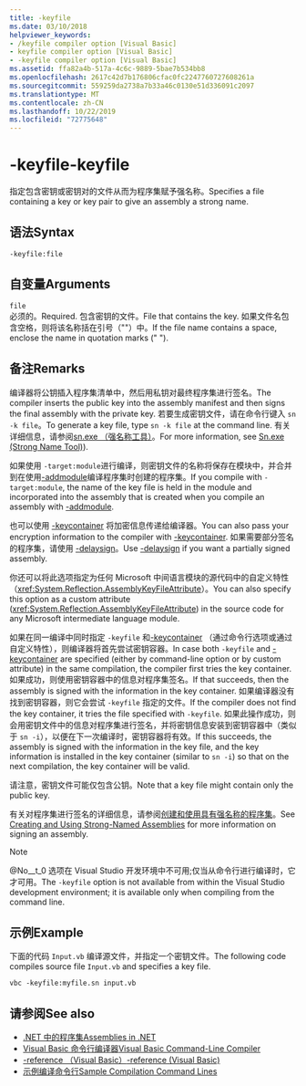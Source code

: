 ```yaml
---
title: -keyfile
ms.date: 03/10/2018
helpviewer_keywords:
- /keyfile compiler option [Visual Basic]
- keyfile compiler option [Visual Basic]
- -keyfile compiler option [Visual Basic]
ms.assetid: ffa82a4b-517a-4c6c-9889-5bae7b534bb8
ms.openlocfilehash: 2617c42d7b176806cfac0fc2247760727608261a
ms.sourcegitcommit: 559259da2738a7b33a46c0130e51d336091c2097
ms.translationtype: MT
ms.contentlocale: zh-CN
ms.lasthandoff: 10/22/2019
ms.locfileid: "72775648"
---
```

# <a name="-keyfile"></a><span data-ttu-id="474f9-102">-keyfile</span><span class="sxs-lookup"><span data-stu-id="474f9-102">-keyfile</span></span>
<span data-ttu-id="474f9-103">指定包含密钥或密钥对的文件从而为程序集赋予强名称。</span><span class="sxs-lookup"><span data-stu-id="474f9-103">Specifies a file containing a key or key pair to give an assembly a strong name.</span></span>  
  
## <a name="syntax"></a><span data-ttu-id="474f9-104">语法</span><span class="sxs-lookup"><span data-stu-id="474f9-104">Syntax</span></span>  
  
```console 
-keyfile:file  
```  
  
## <a name="arguments"></a><span data-ttu-id="474f9-105">自变量</span><span class="sxs-lookup"><span data-stu-id="474f9-105">Arguments</span></span>  
 `file`  
 <span data-ttu-id="474f9-106">必须的。</span><span class="sxs-lookup"><span data-stu-id="474f9-106">Required.</span></span> <span data-ttu-id="474f9-107">包含密钥的文件。</span><span class="sxs-lookup"><span data-stu-id="474f9-107">File that contains the key.</span></span> <span data-ttu-id="474f9-108">如果文件名包含空格，则将该名称括在引号（""）中。</span><span class="sxs-lookup"><span data-stu-id="474f9-108">If the file name contains a space, enclose the name in quotation marks (" ").</span></span>  
  
## <a name="remarks"></a><span data-ttu-id="474f9-109">备注</span><span class="sxs-lookup"><span data-stu-id="474f9-109">Remarks</span></span>  
 <span data-ttu-id="474f9-110">编译器将公钥插入程序集清单中，然后用私钥对最终程序集进行签名。</span><span class="sxs-lookup"><span data-stu-id="474f9-110">The compiler inserts the public key into the assembly manifest and then signs the final assembly with the private key.</span></span> <span data-ttu-id="474f9-111">若要生成密钥文件，请在命令行键入 `sn -k file`。</span><span class="sxs-lookup"><span data-stu-id="474f9-111">To generate a key file, type `sn -k file` at the command line.</span></span> <span data-ttu-id="474f9-112">有关详细信息，请参阅[sn.exe （强名称工具）](../../../framework/tools/sn-exe-strong-name-tool.md)。</span><span class="sxs-lookup"><span data-stu-id="474f9-112">For more information, see [Sn.exe (Strong Name Tool)](../../../framework/tools/sn-exe-strong-name-tool.md)).</span></span>  
  
 <span data-ttu-id="474f9-113">如果使用 `-target:module`进行编译，则密钥文件的名称将保存在模块中，并合并到在使用[-addmodule](../../../visual-basic/reference/command-line-compiler/addmodule.md)编译程序集时创建的程序集。</span><span class="sxs-lookup"><span data-stu-id="474f9-113">If you compile with `-target:module`, the name of the key file is held in the module and incorporated into the assembly that is created when you compile an assembly with [-addmodule](../../../visual-basic/reference/command-line-compiler/addmodule.md).</span></span>  
  
 <span data-ttu-id="474f9-114">也可以使用 [-keycontainer](../../../visual-basic/reference/command-line-compiler/keycontainer.md) 将加密信息传递给编译器。</span><span class="sxs-lookup"><span data-stu-id="474f9-114">You can also pass your encryption information to the compiler with [-keycontainer](../../../visual-basic/reference/command-line-compiler/keycontainer.md).</span></span> <span data-ttu-id="474f9-115">如果需要部分签名的程序集，请使用 [-delaysign](../../../visual-basic/reference/command-line-compiler/delaysign.md)。</span><span class="sxs-lookup"><span data-stu-id="474f9-115">Use [-delaysign](../../../visual-basic/reference/command-line-compiler/delaysign.md) if you want a partially signed assembly.</span></span>  
  
 <span data-ttu-id="474f9-116">你还可以将此选项指定为任何 Microsoft 中间语言模块的源代码中的自定义特性（<xref:System.Reflection.AssemblyKeyFileAttribute>）。</span><span class="sxs-lookup"><span data-stu-id="474f9-116">You can also specify this option as a custom attribute (<xref:System.Reflection.AssemblyKeyFileAttribute>) in the source code for any Microsoft intermediate language module.</span></span>  
  
 <span data-ttu-id="474f9-117">如果在同一编译中同时指定 `-keyfile` 和[-keycontainer](../../../visual-basic/reference/command-line-compiler/keycontainer.md) （通过命令行选项或通过自定义特性），则编译器将首先尝试密钥容器。</span><span class="sxs-lookup"><span data-stu-id="474f9-117">In case both `-keyfile` and [-keycontainer](../../../visual-basic/reference/command-line-compiler/keycontainer.md) are specified (either by command-line option or by custom attribute) in the same compilation, the compiler first tries the key container.</span></span> <span data-ttu-id="474f9-118">如果成功，则使用密钥容器中的信息对程序集签名。</span><span class="sxs-lookup"><span data-stu-id="474f9-118">If that succeeds, then the assembly is signed with the information in the key container.</span></span> <span data-ttu-id="474f9-119">如果编译器没有找到密钥容器，则它会尝试 `-keyfile` 指定的文件。</span><span class="sxs-lookup"><span data-stu-id="474f9-119">If the compiler does not find the key container, it tries the file specified with `-keyfile`.</span></span> <span data-ttu-id="474f9-120">如果此操作成功，则会用密钥文件中的信息对程序集进行签名，并将密钥信息安装到密钥容器中（类似于 `sn -i`），以便在下一次编译时，密钥容器将有效。</span><span class="sxs-lookup"><span data-stu-id="474f9-120">If this succeeds, the assembly is signed with the information in the key file, and the key information is installed in the key container (similar to `sn -i`) so that on the next compilation, the key container will be valid.</span></span>  
  
 <span data-ttu-id="474f9-121">请注意，密钥文件可能仅包含公钥。</span><span class="sxs-lookup"><span data-stu-id="474f9-121">Note that a key file might contain only the public key.</span></span>  
  
 <span data-ttu-id="474f9-122">有关对程序集进行签名的详细信息，请参阅[创建和使用具有强名称的程序集](../../../standard/assembly/create-use-strong-named.md)。</span><span class="sxs-lookup"><span data-stu-id="474f9-122">See [Creating and Using Strong-Named Assemblies](../../../standard/assembly/create-use-strong-named.md) for more information on signing an assembly.</span></span>  
  
> [!NOTE]
> <span data-ttu-id="474f9-123">@No__t_0 选项在 Visual Studio 开发环境中不可用;仅当从命令行进行编译时，它才可用。</span><span class="sxs-lookup"><span data-stu-id="474f9-123">The `-keyfile` option is not available from within the Visual Studio development environment; it is available only when compiling from the command line.</span></span>

## <a name="example"></a><span data-ttu-id="474f9-124">示例</span><span class="sxs-lookup"><span data-stu-id="474f9-124">Example</span></span>

<span data-ttu-id="474f9-125">下面的代码 `Input.vb` 编译源文件，并指定一个密钥文件。</span><span class="sxs-lookup"><span data-stu-id="474f9-125">The following code compiles source file `Input.vb` and specifies a key file.</span></span>

```console
vbc -keyfile:myfile.sn input.vb
```

## <a name="see-also"></a><span data-ttu-id="474f9-126">请参阅</span><span class="sxs-lookup"><span data-stu-id="474f9-126">See also</span></span>

- [<span data-ttu-id="474f9-127">.NET 中的程序集</span><span class="sxs-lookup"><span data-stu-id="474f9-127">Assemblies in .NET</span></span>](../../../standard/assembly/index.md)
- [<span data-ttu-id="474f9-128">Visual Basic 命令行编译器</span><span class="sxs-lookup"><span data-stu-id="474f9-128">Visual Basic Command-Line Compiler</span></span>](../../../visual-basic/reference/command-line-compiler/index.md)
- [<span data-ttu-id="474f9-129">-reference （Visual Basic）</span><span class="sxs-lookup"><span data-stu-id="474f9-129">-reference (Visual Basic)</span></span>](../../../visual-basic/reference/command-line-compiler/reference.md)
- [<span data-ttu-id="474f9-130">示例编译命令行</span><span class="sxs-lookup"><span data-stu-id="474f9-130">Sample Compilation Command Lines</span></span>](../../../visual-basic/reference/command-line-compiler/sample-compilation-command-lines.md)
